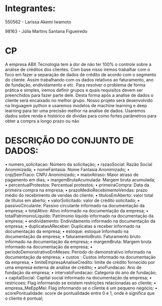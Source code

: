# Integrantes:
550562 - Larissa Akemi Iwamoto

98163 - Júlia Martins Santana Figueiredo

# CP
A empresa ABX Tecnologia tem a dor de não ter 100% o controle sobre a análise de créditos dos clientes. Com base nisso iremos trabalhar com o foco em fazer a separação de dados de crédito de acordo com o segmento do cliente. Assim trabalhando com os dados relativos ao faturamento, ano de fundação, endividamento e etc. Para resolver o problema de forma prática e simples, iremos definir grupos e quais requisitos devem ser preenchidos para fazer parte dele. Desta forma após a analise de  dados o cliente será encaixado no melhor grupo.
Nosso projeto será desenvolvido na linguagem python e usaremos modelos de machine learning e deep learning para ter uma precisão melhor na analise de dados. Usaremos dados sobre renda e histórico de dividas para como fortes parâmetros para obter a compra a longo prazo ou não

# DESCRIÇÃO DO CONJUNTO DE DADOS:

• numero_solicitacao: Número da solicitação;
• razaoSocial: Razão Social Anonimizada;
• nomeFantasia: Nome Fantasia Anonimizado;
• cnpjSemTraco: CNPJ Anonimizado;
• maiorAtraso: Maior atraso de pagamento em dias;
• margemBrutaAcumulada: Margem bruta acumulada;
• percentualProtestos: Percentual protestos;
• primeiraCompra: Data da primeira compra na empresa;
• prazoMedioRecebimentoVendas: prazo médio do recebimento de vendas do cliente;
• titulosEmAberto: valor total de títulos em aberto;
• valorSolicitado: valor de crédito solicitado;
• passivoCirculante: Passivo circulante informado na documentação da empresa;
• totalAtivo: Ativo informado na documentação da empresa;
• totalPatrimonioLiquido: Patrimonio líquido informado na documentação da empresa;
• endividamento: Endividamento informado na documentação da empresa;
• duplicatasAReceber: Duplicatas a receber informado na documentação da empresa;
• estoque: estoque Informado na documentação da empresa;
• faturamentoBruto: Faturamento bruto informado na documentação da empresa;
• margemBruta: Margem bruta informado na documentação da empresa;
• periodoDemonstrativoEmMeses: Período do demonstrativo informado na documentação da empresa;
• custos : Custos informado na documentação da empresa;
• limiteEmpresaAnaliseCredito: limite de crédito fornecido por uma empresa externa de análise de crédito;
• anoFundacao: Ano de fundação da empresa;
• intervaloFundacao: Categoria do ano de fundação;
• capitalSocial: Capital social informado na documentação da empresa;
• restricoes: Flag informando se existem restrições relacionadas ao cliente;
• empresa_MeEppMei: Flag informando se o cliente é um pequeno negócio;
• scorePontualidade: score de pontualidade entre 0 e 1, onde é significa que o cliente é pontual;


